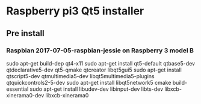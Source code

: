 # Raspberry pi3 Qt5 installer

## Pre install
### Raspbian 2017-07-05-raspbian-jessie on Raspberry 3 model B


sudo apt-get build-dep qt4-x11
sudo apt-get install qt5-default qtbase5-dev qtdeclarative5-dev qt5-qmake qtcreator libqt5gui5 
sudo apt-get install qtscript5-dev qtmultimedia5-dev libqt5multimedia5-plugins qtquickcontrols2-5-dev 
sudo apt-get install libqt5network5 cmake build-essential
sudo apt-get install libudev-dev libinput-dev libts-dev libxcb-xinerama0-dev libxcb-xinerama0


